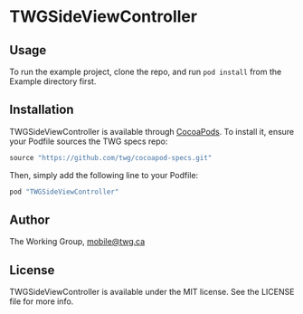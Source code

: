# TWGSideViewController

## Usage

To run the example project, clone the repo, and run `pod install` from the Example directory first.

## Installation

TWGSideViewController is available through [CocoaPods](http://cocoapods.org). To install
it, ensure your Podfile sources the TWG specs repo:

```ruby
source "https://github.com/twg/cocoapod-specs.git"
```

Then, simply add the following line to your Podfile:

```ruby
pod "TWGSideViewController"
```

## Author

The Working Group, mobile@twg.ca

## License

TWGSideViewController is available under the MIT license. See the LICENSE file for more info.
